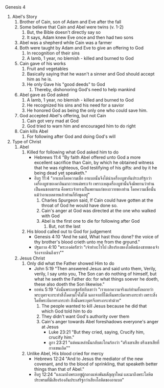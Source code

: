Genesis 4

1. Abel's Story
    1. Brother of Cain, son of Adam and Eve after the fall
    2. Some believe that Cain and Abel were twins (v. 1-2)
        1. But, the Bible doesn't directly say so
        2. It says, Adam knew Eve once and then had two sons
    3. Abel was a shepherd while Cain was a farmer
    4. Both were taught by Adam and Eve to give an offering to God
        1. In recognition of their sins
        2. A lamb, 1 year, no blemish - killed and burned to God
    5. Cain gave of his works
        1. Fruit and vegetables
        2. Basically saying that he wasn't a sinner and God should accept him as he is.
        3. He only Gave his "good deeds" to God
            1. Thereby, dishonoring God's need to help mankind
    6. Abel gave as God asked
        1. A lamb, 1 year, no blemish - killed and burned to God
        2. He recognized his sins and his need for a savior
        3. He honored God as being the only one who could save him.
    7. God accepted Abel's offering, but not Cain
        1. Cain got very mad at God
        2. God tried to warn him and encouraged him to do right
    8. Cain kills Abel
        1. For following after God and doing God's will
2. Type of Christ
    1. Abel
        1. Killed for following what God asked him to do
            - Hebrews 11:4 "By faith Abel offered unto God a more excellent sacrifice than Cain, by which he obtained witness that he was righteous, God testifying of his gifts: and by it he being dead yet speaketh."
            - ฮีบรู 11:4 "อาแบลโดยความเชื่อ อาแบลนั้นจึงได้นำเครื่องบูชาอันประเสริฐกว่าเครื่องบูชาของคาอินมาถวายแด่พระเจ้า เพราะเหตุเครื่องบูชานั้นจึงมีพยานว่าท่านเป็นคนชอบธรรม คือพระเจ้าทรงเป็นพยานแก่ของถวายของท่าน โดยความเชื่อนั้น แม้ว่าอาแบลตายแล้วท่านก็ยังพูดอยู่"
                1. Charles Spurgeon said, If Cain could have gotten at the throat of God he would have done so.
                2. Cain's anger at God was directed at the one who walked with God
                3. Abel is the first one to die for following after God
                    1. But, not the last
        2. His blood called out to God for judgement
            - Genesis 4:10 "And he said, What hast thou done? the voice of thy brother's blood crieth unto me from the ground."
            - ปฐมกาล 4:10 "พระองค์ตรัสว่า "เจ้าทำอะไรไป เสียงร้องของโลหิตน้องชายของเจ้าร้องจากดินถึงเรา""
    2. Jesus Christ
        1. Only did what the Father showed Him to do
            - John 5:19 "Then answered Jesus and said unto them, Verily, verily, I say unto you, The Son can do nothing of himself, but what he seeth the Father do: for what things soever he doeth, these also doeth the Son likewise."
            - ยอห์น 5:19 "ดังนั้นพระเยซูตรัสกับเขาว่า "เราบอกความจริงแก่ท่านทั้งหลายว่า พระบุตรจะกระทำสิ่งใดตามใจไม่ได้ นอกจากที่ได้เห็นพระบิดาทรงกระทำ เพราะสิ่งใดที่พระบิดาทรงกระทำ สิ่งนั้นพระบุตรจึงทรงกระทำด้วย"
                1. The people wanted to kill Jesus because he did that which God told him to do
                2. They didn't want God's authority over them
                3. Cain's anger towards Abel foreshadows everyone's anger at Jesus
                    - Luke 23:21 "But they cried, saying, Crucify him, crucify him."
                    - ลูกา 23:21 "แต่คนเหล่านั้นกลับตะโกนร้องว่า "ตรึงเขาเสีย ตรึงเขาเสียที่กางเขนเถิด""
        2. Unlike Abel, His blood cried for mercy
            - Hebrews 12:24 "And to Jesus the mediator of the new covenant, and to the blood of sprinkling, that speaketh better things than that of Abel."
            - ฮีบรู 12:24 "และมาถึงพระเยซูผู้กลางแห่งพันธสัญญาใหม่ และมาถึงพระโลหิตประพรมที่มีเสียงร้องอันประเสริฐกว่าเสียงโลหิตของอาแบล"
